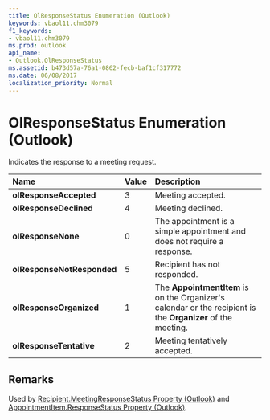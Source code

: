 ```yaml
---
title: OlResponseStatus Enumeration (Outlook)
keywords: vbaol11.chm3079
f1_keywords:
- vbaol11.chm3079
ms.prod: outlook
api_name:
- Outlook.OlResponseStatus
ms.assetid: b473d57a-76a1-0862-fecb-baf1cf317772
ms.date: 06/08/2017
localization_priority: Normal
---
```



# OlResponseStatus Enumeration (Outlook)

Indicates the response to a meeting request.



|Name|Value|Description|
|:-----|:-----|:-----|
| **olResponseAccepted**|3|Meeting accepted.|
| **olResponseDeclined**|4|Meeting declined.|
| **olResponseNone**|0|The appointment is a simple appointment and does not require a response.|
| **olResponseNotResponded**|5|Recipient has not responded.|
| **olResponseOrganized**|1|The  **AppointmentItem** is on the Organizer's calendar or the recipient is the **Organizer** of the meeting.|
| **olResponseTentative**|2|Meeting tentatively accepted.|

## Remarks

Used by [Recipient.MeetingResponseStatus Property (Outlook)](Outlook.Recipient.MeetingResponseStatus.md) and [AppointmentItem.ResponseStatus Property (Outlook)](Outlook.AppointmentItem.ResponseStatus.md).


